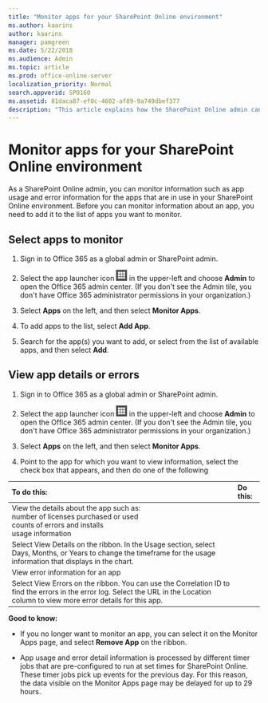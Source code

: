 ```yaml
---
title: "Monitor apps for your SharePoint Online environment"
ms.author: kaarins
author: kaarins
manager: pamgreen
ms.date: 5/22/2018
ms.audience: Admin
ms.topic: article
ms.prod: office-online-server
localization_priority: Normal
search.appverid: SPO160
ms.assetid: 81daca87-ef0c-4602-af89-9a749dbef377
description: "This article explains how the SharePoint Online admin can monitor thigns like app usage and error information for the apps that are in use in a SharePoint Online environment."
---
```


# Monitor apps for your SharePoint Online environment

As a SharePoint Online admin, you can monitor information such as app usage and error information for the apps that are in use in your SharePoint Online environment. Before you can monitor information about an app, you need to add it to the list of apps you want to monitor.
  
## Select apps to monitor
<a name="__top"> </a>

1. Sign in to Office 365 as a global admin or SharePoint admin.
    
2. Select the app launcher icon ![The icon that looks like a waffle and represents a button click that will reveal multiple application tiles for selection.](media/3b8a317e-13ba-4bd4-864e-1ccd47af39ee.png) in the upper-left and choose **Admin** to open the Office 365 admin center. (If you don't see the Admin tile, you don't have Office 365 administrator permissions in your organization.) 
    
3. Select **Apps** on the left, and then select **Monitor Apps**.
    
4. To add apps to the list, select **Add App**. 
    
5. Search for the app(s) you want to add, or select from the list of available apps, and then select **Add**.
    
## View app details or errors
<a name="__top"> </a>

1. Sign in to Office 365 as a global admin or SharePoint admin.
    
2. Select the app launcher icon ![The icon that looks like a waffle and represents a button click that will reveal multiple application tiles for selection.](media/3b8a317e-13ba-4bd4-864e-1ccd47af39ee.png) in the upper-left and choose **Admin** to open the Office 365 admin center. (If you don't see the Admin tile, you don't have Office 365 administrator permissions in your organization.) 
    
3. Select **Apps** on the left, and then select **Monitor Apps**.
    
4. Point to the app for which you want to view information, select the check box that appears, and then do one of the following
    
|****To do this:****|****Do this:****|
|:-----|:-----|
| View the details about the app such as:  <br/>  number of licenses purchased or used  <br/>  counts of errors and installs  <br/>  usage information  <br/> |
Select View Details on the ribbon. In the Usage section, select Days, Months, or Years to change the timeframe for the usage information that displays in the chart. |
|View error information for an app  <br/> |
Select View Errors on the ribbon. You can use the Correlation ID to find the errors in the error log. Select the URL in the Location column to view more error details for this app. |
   
 **Good to know:**
  
- If you no longer want to monitor an app, you can select it on the Monitor Apps page, and select **Remove App** on the ribbon. 
    
- App usage and error detail information is processed by different timer jobs that are pre-configured to run at set times for SharePoint Online. These timer jobs pick up events for the previous day. For this reason, the data visible on the Monitor Apps page may be delayed for up to 29 hours.
    

